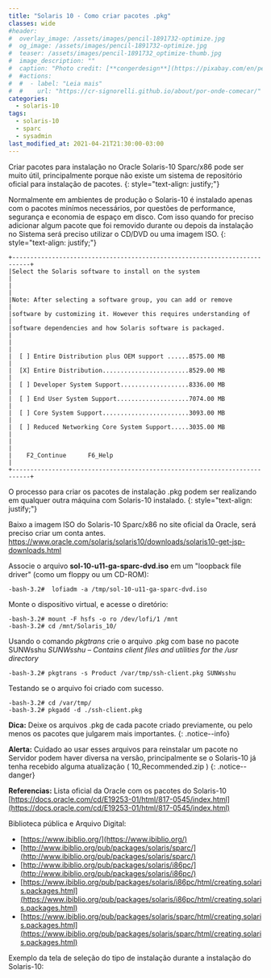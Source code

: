 ```yaml
---
title: "Solaris 10 - Como criar pacotes .pkg"
classes: wide
#header:
#  overlay_image: /assets/images/pencil-1891732-optimize.jpg
#  og_image: /assets/images/pencil-1891732-optimize.jpg
#  teaser: /assets/images/pencil-1891732_optimize-thumb.jpg
#  image_description: ""
#  caption: "Photo credit: [**congerdesign**](https://pixabay.com/en/pencil-notes-chewed-paper-ball-1891732/)"
#  #actions:
#  #  - label: "Leia mais"
#  #    url: "https://cr-signorelli.github.io/about/por-onde-comecar/"
categories:
  - solaris-10
tags:
  - solaris-10
  - sparc
  - sysadmin
last_modified_at: 2021-04-21T21:30:00-03:00
---
```


Criar pacotes para instalação no Oracle Solaris-10 Sparc/x86 pode ser muito útil, principalmente porque não existe um sistema de repositório oficial para instalação de pacotes.
{: style="text-align: justify;"}

Normalmente em ambientes de produção o Solaris-10 é instalado apenas com o pacotes minímos necessários, por questões de performance, segurança e economia de espaço em disco. Com isso quando for preciso adicionar algum pacote que foi removido durante ou depois da instalação no Sistema será preciso utilizar o CD/DVD ou uma imagem ISO.
{: style="text-align: justify;"}

```console
+---------------------------------------------------------------------------+
|Select the Solaris software to install on the system                       |
|                                                                           |
|Note: After selecting a software group, you can add or remove              |
|software by customizing it. However this requires understanding of         |
|software dependencies and how Solaris software is packaged.                |
|                                                                           |
|  [ ] Entire Distribution plus OEM support ......8575.00 MB                |
|  [X] Entire Distribution........................8529.00 MB                |
|  [ ] Developer System Support...................8336.00 MB                |
|  [ ] End User System Support....................7074.00 MB                |
|  [ ] Core System Support........................3093.00 MB                |
|  [ ] Reduced Networking Core System Support.....3035.00 MB                |
|                                                                           |
|    F2_Continue      F6_Help                                               |
+---------------------------------------------------------------------------+
```

O processo para criar os pacotes de instalação .pkg podem ser realizando em qualquer outra máquina com Solaris-10 instalado.
{: style="text-align: justify;"}

Baixo a imagem ISO do Solaris-10 Sparc/x86 no site oficial da Oracle, será preciso criar um conta antes.  
<https://www.oracle.com/solaris/solaris10/downloads/solaris10-get-jsp-downloads.html>

Associe o arquivo **sol-10-u11-ga-sparc-dvd.iso** em um "loopback file driver" (como um floppy ou um CD-ROM):  
```shell
-bash-3.2#  lofiadm -a /tmp/sol-10-u11-ga-sparc-dvd.iso 
```

Monte o dispositivo virtual, e acesse o diretório:

```console
-bash-3.2# mount -F hsfs -o ro /dev/lofi/1 /mnt
-bash-3.2# cd /mnt/Solaris_10/
```

Usando o comando _pkgtrans_ crie o arquivo .pkg com base no pacote SUNWsshu
_SUNWsshu – Contains client files and utilities for the /usr directory_

```console
-bash-3.2# pkgtrans -s Product /var/tmp/ssh-client.pkg SUNWsshu
```

Testando se o arquivo foi criado com sucesso.

```console
-bash-3.2# cd /var/tmp/
-bash-3.2# pkgadd -d ./ssh-client.pkg
```

**Dica:** Deixe os arquivos .pkg de cada pacote criado previamente, ou pelo menos os pacotes que julgarem mais importantes.
{: .notice--info}

**Alerta:** Cuidado ao usar esses arquivos para reinstalar um pacote no Servidor podem haver diversa na versão, principalmente se o Solaris-10 já tenha recebido alguma atualização ( 10_Recommended.zip )
{: .notice--danger}

**Referencias:**
Lista oficial da Oracle com os pacotes do Solaris-10 [https://docs.oracle.com/cd/E19253-01/html/817-0545/index.html](https://docs.oracle.com/cd/E19253-01/html/817-0545/index.html)

Biblioteca pública e Arquivo Digital:
* [https://www.ibiblio.org/](https://www.ibiblio.org/)
* [http://www.ibiblio.org/pub/packages/solaris/sparc/](http://www.ibiblio.org/pub/packages/solaris/sparc/)
* [http://www.ibiblio.org/pub/packages/solaris/i86pc/](http://www.ibiblio.org/pub/packages/solaris/i86pc/)
* [https://www.ibiblio.org/pub/packages/solaris/i86pc/html/creating.solaris.packages.html](https://www.ibiblio.org/pub/packages/solaris/i86pc/html/creating.solaris.packages.html)
* [https://www.ibiblio.org/pub/packages/solaris/sparc/html/creating.solaris.packages.html](https://www.ibiblio.org/pub/packages/solaris/sparc/html/creating.solaris.packages.html)


Exemplo da tela de seleção do tipo de instalação durante a instalação do Solaris-10:
